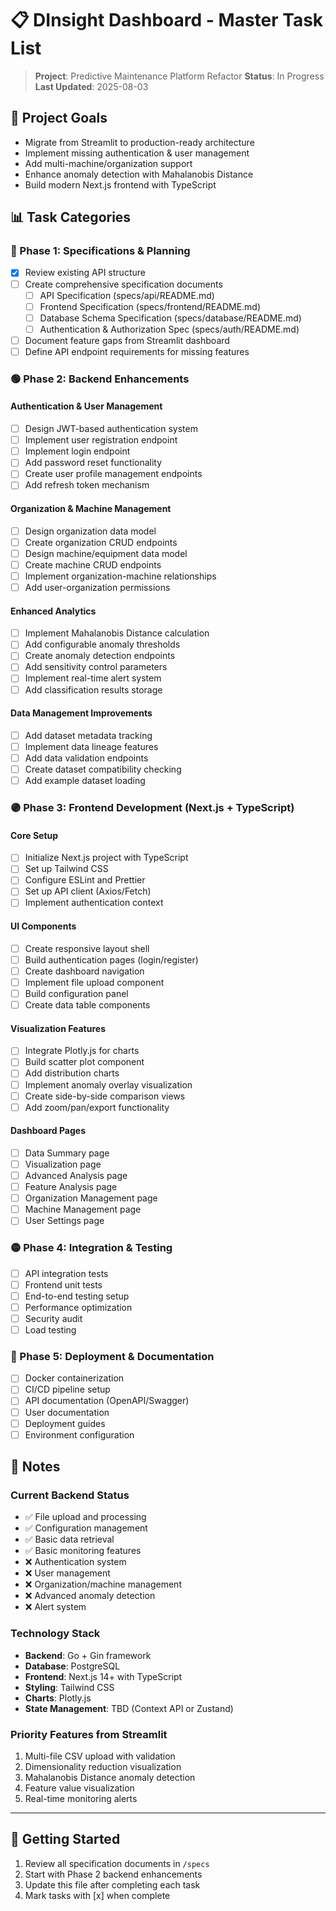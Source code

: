 # 📋 DInsight Dashboard - Master Task List

> **Project**: Predictive Maintenance Platform Refactor
> **Status**: In Progress
> **Last Updated**: 2025-08-03

## 🎯 Project Goals
- Migrate from Streamlit to production-ready architecture
- Implement missing authentication & user management
- Add multi-machine/organization support
- Enhance anomaly detection with Mahalanobis Distance
- Build modern Next.js frontend with TypeScript

## 📊 Task Categories

### 🔵 Phase 1: Specifications & Planning
- [x] Review existing API structure
- [ ] Create comprehensive specification documents
  - [ ] API Specification (specs/api/README.md)
  - [ ] Frontend Specification (specs/frontend/README.md)
  - [ ] Database Schema Specification (specs/database/README.md)
  - [ ] Authentication & Authorization Spec (specs/auth/README.md)
- [ ] Document feature gaps from Streamlit dashboard
- [ ] Define API endpoint requirements for missing features

### 🟢 Phase 2: Backend Enhancements
#### Authentication & User Management
- [ ] Design JWT-based authentication system
- [ ] Implement user registration endpoint
- [ ] Implement login endpoint
- [ ] Add password reset functionality
- [ ] Create user profile management endpoints
- [ ] Add refresh token mechanism

#### Organization & Machine Management
- [ ] Design organization data model
- [ ] Create organization CRUD endpoints
- [ ] Design machine/equipment data model
- [ ] Create machine CRUD endpoints
- [ ] Implement organization-machine relationships
- [ ] Add user-organization permissions

#### Enhanced Analytics
- [ ] Implement Mahalanobis Distance calculation
- [ ] Add configurable anomaly thresholds
- [ ] Create anomaly detection endpoints
- [ ] Add sensitivity control parameters
- [ ] Implement real-time alert system
- [ ] Add classification results storage

#### Data Management Improvements
- [ ] Add dataset metadata tracking
- [ ] Implement data lineage features
- [ ] Add data validation endpoints
- [ ] Create dataset compatibility checking
- [ ] Add example dataset loading

### 🟣 Phase 3: Frontend Development (Next.js + TypeScript)
#### Core Setup
- [ ] Initialize Next.js project with TypeScript
- [ ] Set up Tailwind CSS
- [ ] Configure ESLint and Prettier
- [ ] Set up API client (Axios/Fetch)
- [ ] Implement authentication context

#### UI Components
- [ ] Create responsive layout shell
- [ ] Build authentication pages (login/register)
- [ ] Create dashboard navigation
- [ ] Implement file upload component
- [ ] Build configuration panel
- [ ] Create data table components

#### Visualization Features
- [ ] Integrate Plotly.js for charts
- [ ] Build scatter plot component
- [ ] Add distribution charts
- [ ] Implement anomaly overlay visualization
- [ ] Create side-by-side comparison views
- [ ] Add zoom/pan/export functionality

#### Dashboard Pages
- [ ] Data Summary page
- [ ] Visualization page
- [ ] Advanced Analysis page
- [ ] Feature Analysis page
- [ ] Organization Management page
- [ ] Machine Management page
- [ ] User Settings page

### 🟡 Phase 4: Integration & Testing
- [ ] API integration tests
- [ ] Frontend unit tests
- [ ] End-to-end testing setup
- [ ] Performance optimization
- [ ] Security audit
- [ ] Load testing

### 🔴 Phase 5: Deployment & Documentation
- [ ] Docker containerization
- [ ] CI/CD pipeline setup
- [ ] API documentation (OpenAPI/Swagger)
- [ ] User documentation
- [ ] Deployment guides
- [ ] Environment configuration

## 📝 Notes

### Current Backend Status
- ✅ File upload and processing
- ✅ Configuration management
- ✅ Basic data retrieval
- ✅ Basic monitoring features
- ❌ Authentication system
- ❌ User management
- ❌ Organization/machine management
- ❌ Advanced anomaly detection
- ❌ Alert system

### Technology Stack
- **Backend**: Go + Gin framework
- **Database**: PostgreSQL
- **Frontend**: Next.js 14+ with TypeScript
- **Styling**: Tailwind CSS
- **Charts**: Plotly.js
- **State Management**: TBD (Context API or Zustand)

### Priority Features from Streamlit
1. Multi-file CSV upload with validation
2. Dimensionality reduction visualization
3. Mahalanobis Distance anomaly detection
4. Feature value visualization
5. Real-time monitoring alerts

---

## 🚀 Getting Started
1. Review all specification documents in `/specs`
2. Start with Phase 2 backend enhancements
3. Update this file after completing each task
4. Mark tasks with [x] when complete